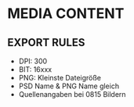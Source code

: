# MEDIA CONTENT

## EXPORT RULES
* DPI: 300
* BIT: 16xxx
* PNG: Kleinste Dateigröße
* PSD Name & PNG Name gleich
* Quellenangaben bei 0815 Bildern
